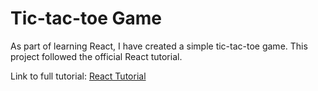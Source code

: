 # Tic-tac-toe Game

As part of learning React, I have created a simple tic-tac-toe game. This project followed the official React tutorial.

Link to full tutorial: [React Tutorial](https://react.dev/learn/tutorial-tic-tac-toe)